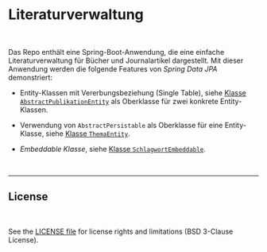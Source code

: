 # Literaturverwaltung #

<br>

Das Repo enthält eine Spring-Boot-Anwendung, die eine einfache Literaturverwaltung für Bücher und Journalartikel dargestellt.
Mit dieser Anwendung werden die folgende Features von *Spring Data JPA* demonstriert:

* Entity-Klassen mit Vererbungsbeziehung (Single Table), siehe 
  [Klasse `AbstractPublikationEntity`](src/main/java/de/eldecker/dhbw/spring/literaturverwaltung/db/AbstractPublikationEntity.java) als Oberklasse für zwei konkrete Entity-Klassen.

* Verwendung von `AbstractPersistable` als Oberklasse für eine Entity-Klasse, siehe
  [Klasse `ThemaEntity`](src/main/java/de/eldecker/dhbw/spring/literaturverwaltung/db/ThemaEntity.java).

* *Embeddable Klasse*, siehe [Klasse `SchlagwortEmbeddable`](src/main/java/de/eldecker/dhbw/spring/literaturverwaltung/db/SchlagwortEmbeddable.java).

<br>

----

## License ##

<br>

See the [LICENSE file](LICENSE.md) for license rights and limitations (BSD 3-Clause License).

<br>
